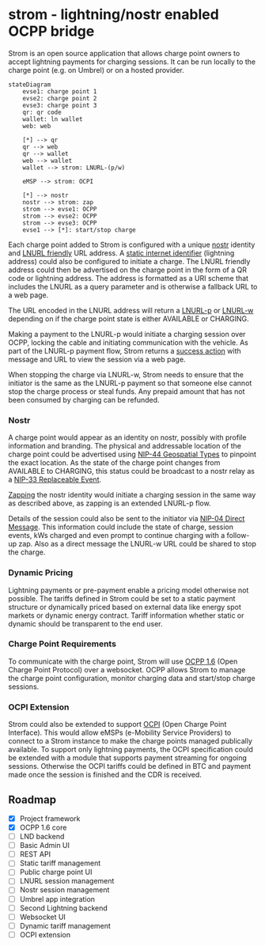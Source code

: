 # strom - lightning/nostr enabled OCPP bridge

Strom is an open source application that allows charge point owners to accept lightning payments for charging sessions. It can be run locally to the charge point (e.g. on Umbrel) or on a hosted provider.

```mermaid
stateDiagram
    evse1: charge point 1
    evse2: charge point 2
    evse3: charge point 3
    qr: qr code
    wallet: ln wallet
    web: web

    [*] --> qr
    qr --> web
    qr --> wallet
    web --> wallet
    wallet --> strom: LNURL-(p/w)

    eMSP --> strom: OCPI

    [*] --> nostr
    nostr --> strom: zap 
    strom --> evse1: OCPP
    strom --> evse2: OCPP
    strom --> evse3: OCPP
    evse1 --> [*]: start/stop charge

```

Each charge point added to Strom is configured with a unique [nostr](https://github.com/nostr-protocol/nostr) identity and [LNURL friendly](https://github.com/lnurl/luds/blob/luds/01.md#fallback-scheme) URL address. A [static internet identifier](https://github.com/lnurl/luds/blob/luds/16.md) (lightning address) could also be configured to initiate a charge. The LNURL friendly address could then be advertised on the charge point in the form of a QR code or lightning address. The address is formatted as a URI scheme that includes the LNURL as a query parameter and is otherwise a fallback URL to a web page.

The URL encoded in the LNURL address will return a [LNURL-p](https://github.com/lnurl/luds/blob/luds/06.md) or [LNURL-w](https://github.com/lnurl/luds/blob/luds/03.md) depending on if the charge point state is either AVAILABLE or CHARGING. 

Making a payment to the LNURL-p would initiate a charging session over OCPP, locking the cable and initiating communication with the vehicle. As part of the LNURL-p payment flow, Strom returns a [success action](https://github.com/lnurl/luds/blob/luds/09.md) with message and URL to view the session via a web page. 

When stopping the charge via LNURL-w, Strom needs to ensure that the initiator is the same as the LNURL-p payment so that someone else cannot stop the charge process or steal funds. Any prepaid amount that has not been consumed by charging can be refunded.

### Nostr

A charge point would appear as an identity on nostr, possibly with profile information and branding. The physical and addressable location of the charge point could be advertised using [NIP-44 Geospatial Types](https://github.com/rossbates/nips/blob/master/44.md) to pinpoint the exact location.  As the state of the charge point changes from AVAILABLE to CHARGING, this status could be broadcast to a nostr relay as a [NIP-33 Replaceable Event](https://github.com/nostr-protocol/nips/blob/master/33.md).

[Zapping](https://github.com/nostr-protocol/nips/blob/master/57.md) the nostr identity would initiate a charging session in the same way as described above, as zapping is an extended LNURL-p flow.

Details of the session could also be sent to the initiator via [NIP-04 Direct Message](https://github.com/nostr-protocol/nips/blob/master/04.md). This information could include the state of charge, session events, kWs charged and even prompt to continue charging with a follow-up zap. Also as a direct message the LNURL-w URL could be shared to stop the charge.

### Dynamic Pricing

Lightning payments or pre-payment enable a pricing model otherwise not possible. The tariffs defined in Strom could be set to a static payment structure or dynamically priced based on external data like energy spot markets or dynamic energy contract. Tariff information whether static or dynamic should be transparent to the end user.

### Charge Point Requirements

To communicate with the charge point, Strom will use [OCPP 1.6](https://github.com/mobilityhouse/ocpp/tree/master/docs/v16) (Open Charge Point Protocol) over a websocket. OCPP allows Strom to manage the charge point configuration, monitor charging data and start/stop charge sessions.

### OCPI Extension

Strom could also be extended to support [OCPI](https://github.com/ocpi/ocpi) (Open Charge Point Interface). This would allow eMSPs (e-Mobility Service Providers) to connect to a Strom instance to make the charge points managed publically available. To support only lightning payments, the OCPI specification could be extended with a module that supports payment streaming for ongoing sessions. Otherwise the OCPI tariffs could be defined in BTC and payment made once the session is finished and the CDR is received.

## Roadmap

- [x] Project framework
- [x] OCPP 1.6 core
- [ ] LND backend
- [ ] Basic Admin UI
- [ ] REST API
- [ ] Static tariff management
- [ ] Public charge point UI
- [ ] LNURL session management
- [ ] Nostr session management
- [ ] Umbrel app integration
- [ ] Second Lightning backend
- [ ] Websocket UI
- [ ] Dynamic tariff management
- [ ] OCPI extension
